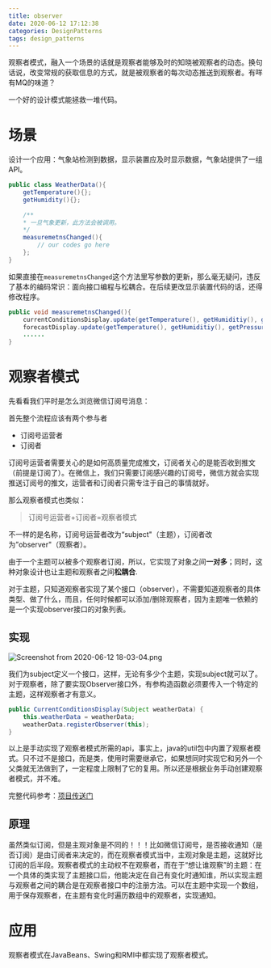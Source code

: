 ```yaml
---
title: observer
date: 2020-06-12 17:12:38
categories: DesignPatterns
tags: design_patterns
---
```


观察者模式，融入一个场景的话就是观察者能够及时的知晓被观察者的动态。换句话说，改变常规的获取信息的方式，就是被观察者的每次动态推送到观察者。有咩有MQ的味道？

<!--more-->

一个好的设计模式能拯救一堆代码。

# 场景

设计一个应用：气象站检测到数据，显示装置应及时显示数据，气象站提供了一组API。

```java
public class WeatherData(){
    getTemperature(){};
    getHumidity(){};
    
    /**
    * 一旦气象更新，此方法会被调用。
    */
    measuremetnsChanged(){
        // our codes go here
    };
}
```

如果直接在`measuremetnsChanged`这个方法里写参数的更新，那么毫无疑问，违反了基本的编码常识：面向接口编程与松耦合。在后续更改显示装置代码的话，还得修改程序。

```java
public void measuremetnsChanged(){
    currentConditionsDisplay.update(getTemperature(), getHumiditiy(), getPressure());
    forecastDisplay.update(getTemperature(), getHumiditiy(), getPressure());
    ......
}
```

# 观察者模式

先看看我们平时是怎么浏览微信订阅号消息：

首先整个流程应该有两个参与者

- 订阅号运营者
- 订阅者

订阅号运营者需要关心的是如何高质量完成推文，订阅者关心的是能否收到推文（前提是订阅了）。在微信上，我们只需要订阅感兴趣的订阅号，微信方就会实现推送订阅号的推文，运营者和订阅者只需专注于自己的事情就好。

那么观察者模式也类似：

> 订阅号运营者+订阅者=观察者模式

不一样的是名称，订阅号运营者改为“subject"（主题），订阅者改为”observer"（观察者）。

由于一个主题可以被多个观察者订阅，所以，它实现了对象之间**一对多**；同时，这种对象设计也让主题和观察者之间**松耦合**.

对于主题，只知道观察者实现了某个接口（observer），不需要知道观察者的具体类型、做了什么，而且，任何时候都可以添加/删除观察者，因为主题唯一依赖的是一个实现observer接口的对象列表。

## 实现

![Screenshot from 2020-06-12 18-03-04.png](https://i.loli.net/2020/06/12/cwTWVXNpIQ5ebGo.png)

我们为subject定义一个接口，这样，无论有多少个主题，实现subject就可以了。对于观察者，除了要实现Observer接口外，有参构造函数必须要传入一个特定的主题，这样观察者才有意义。

```java
public CurrentConditionsDisplay(Subject weatherData) {
    this.weatherData = weatherData;
    weatherData.registerObserver(this);
}
```

以上是手动实现了观察者模式所需的api，事实上，java的util包中内置了观察者模式。只不过不是接口，而是类，使用时需要继承它，如果想同时实现它和另外一个父类就无法做到了，一定程度上限制了它的复用。所以还是根据业务手动创建观察者模式，并不难。

完整代码参考：[项目传送门](https://github.com/Sebastian-Getts/designPatternsPractice)

## 原理

虽然类似订阅，但是主观对象是不同的！！！比如微信订阅号，是否接收通知（是否订阅）是由订阅者来决定的，而在观察者模式当中，主观对象是主题，这就好比订阅的后半段。观察者模式的主动权不在观察者，而在于“想让谁观察”的主题：在一个具体的类实现了主题接口后，他能决定在自己有变化时通知谁，所以实现主题与观察者之间的耦合是在观察者接口中的注册方法。可以在主题中实现一个数组，用于保存观察者，在主题有变化时遍历数组中的观察者，实现通知。

# 应用

观察者模式在JavaBeans、Swing和RMI中都实现了观察者模式。